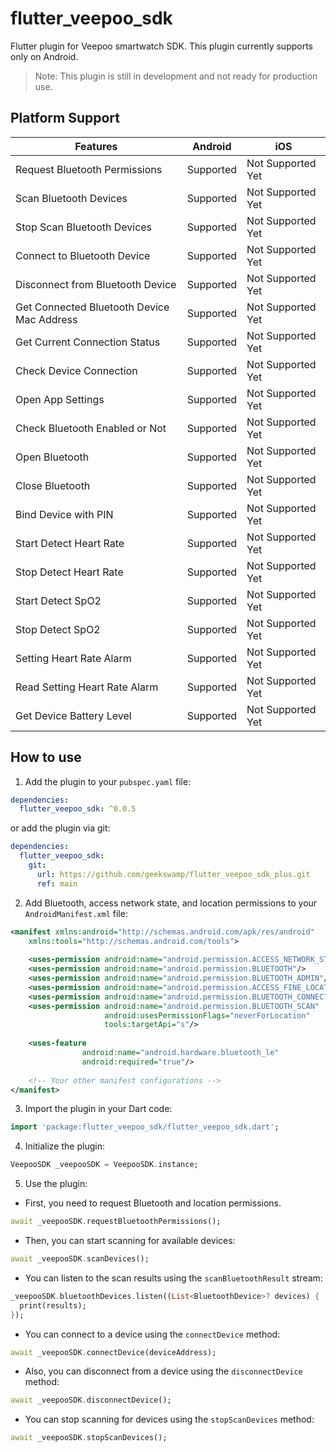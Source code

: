 # flutter_veepoo_sdk

Flutter plugin for Veepoo smartwatch SDK. This plugin currently supports only on Android.

> Note: This plugin is still in development and not ready for production use.

## Platform Support

| **Features**                               | **Android** | **iOS**           |
|--------------------------------------------|-------------|-------------------|
| Request Bluetooth Permissions              | Supported   | Not Supported Yet |
| Scan Bluetooth Devices                     | Supported   | Not Supported Yet |
| Stop Scan Bluetooth Devices                | Supported   | Not Supported Yet |
| Connect to Bluetooth Device                | Supported   | Not Supported Yet |
| Disconnect from Bluetooth Device           | Supported   | Not Supported Yet |
| Get Connected Bluetooth Device Mac Address | Supported   | Not Supported Yet |
| Get Current Connection Status              | Supported   | Not Supported Yet |
| Check Device Connection                    | Supported   | Not Supported Yet |
| Open App Settings                          | Supported   | Not Supported Yet |
| Check Bluetooth Enabled or Not             | Supported   | Not Supported Yet |
| Open Bluetooth                             | Supported   | Not Supported Yet |
| Close Bluetooth                            | Supported   | Not Supported Yet |
| Bind Device with PIN                       | Supported   | Not Supported Yet |
| Start Detect Heart Rate                    | Supported   | Not Supported Yet |
| Stop Detect Heart Rate                     | Supported   | Not Supported Yet |
| Start Detect SpO2                          | Supported   | Not Supported Yet |
| Stop Detect SpO2                           | Supported   | Not Supported Yet |
| Setting Heart Rate Alarm                   | Supported   | Not Supported Yet |
| Read Setting Heart Rate Alarm              | Supported   | Not Supported Yet |
| Get Device Battery Level                   | Supported   | Not Supported Yet |

## How to use

1. Add the plugin to your `pubspec.yaml` file:

```yaml
dependencies:
  flutter_veepoo_sdk: ^0.0.5
```
or add the plugin via git:

```yaml
dependencies:
  flutter_veepoo_sdk:
    git:
      url: https://github.com/geekswamp/flutter_veepoo_sdk_plus.git
      ref: main
```

2. Add Bluetooth, access network state, and location permissions to your `AndroidManifest.xml` file:

```xml
<manifest xmlns:android="http://schemas.android.com/apk/res/android"
    xmlns:tools="http://schemas.android.com/tools">
    
    <uses-permission android:name="android.permission.ACCESS_NETWORK_STATE"/>
    <uses-permission android:name="android.permission.BLUETOOTH"/>
    <uses-permission android:name="android.permission.BLUETOOTH_ADMIN"/>
    <uses-permission android:name="android.permission.ACCESS_FINE_LOCATION"/>
    <uses-permission android:name="android.permission.BLUETOOTH_CONNECT"/>
    <uses-permission android:name="android.permission.BLUETOOTH_SCAN"
                     android:usesPermissionFlags="neverForLocation"
                     tools:targetApi="s"/>
    
    <uses-feature
                android:name="android.hardware.bluetooth_le"
                android:required="true"/>
    
    <!-- Your other manifest configurations -->
</manifest>
```

3. Import the plugin in your Dart code:

```dart
import 'package:flutter_veepoo_sdk/flutter_veepoo_sdk.dart';
```

4. Initialize the plugin:

```dart
VeepooSDK _veepooSDK = VeepooSDK.instance;
```

5. Use the plugin: 

- First, you need to request Bluetooth and location permissions.

```dart
await _veepooSDK.requestBluetoothPermissions();
```

- Then, you can start scanning for available devices:

```dart
await _veepooSDK.scanDevices();
```
- You can listen to the scan results using the `scanBluetoothResult` stream:

```dart
_veepooSDK.bluetoothDevices.listen((List<BluetoothDevice>? devices) {
  print(results);
});
```
- You can connect to a device using the `connectDevice` method:

```dart
await _veepooSDK.connectDevice(deviceAddress);
```

- Also, you can disconnect from a device using the `disconnectDevice` method:

```dart
await _veepooSDK.disconnectDevice();
```

- You can stop scanning for devices using the `stopScanDevices` method:

```dart
await _veepooSDK.stopScanDevices();
```